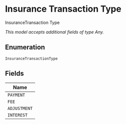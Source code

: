
# Insurance Transaction Type

InsuranceTransaction Type

*This model accepts additional fields of type Any.*

## Enumeration

`InsuranceTransactionType`

## Fields

| Name |
|  --- |
| `PAYMENT` |
| `FEE` |
| `ADJUSTMENT` |
| `INTEREST` |

